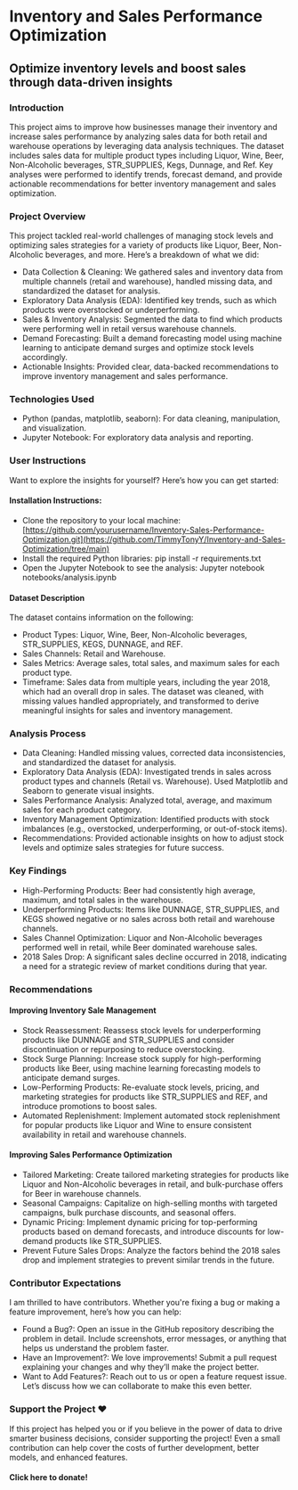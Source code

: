 # Inventory and Sales Performance Optimization
## Optimize inventory levels and boost sales through data-driven insights
### Introduction
This project aims to improve how businesses manage their inventory and increase sales performance by analyzing sales data for both retail and warehouse operations by leveraging data analysis techniques. The dataset includes sales data for multiple product types including Liquor, Wine, Beer, Non-Alcoholic beverages, STR_SUPPLIES, Kegs, Dunnage, and Ref. Key analyses were performed to identify trends, forecast demand, and provide actionable recommendations for better inventory management and sales optimization. 
### Project Overview
This project tackled real-world challenges of managing stock levels and optimizing sales strategies for a variety of products like Liquor, Beer, Non-Alcoholic beverages, and more. Here’s a breakdown of what we did:
* Data Collection & Cleaning: We gathered sales and inventory data from multiple channels (retail and warehouse), handled missing data, and standardized the dataset for analysis.
* Exploratory Data Analysis (EDA): Identified key trends, such as which products were overstocked or underperforming.
* Sales & Inventory Analysis: Segmented the data to find which products were performing well in retail versus warehouse channels.
* Demand Forecasting: Built a demand forecasting model using machine learning to anticipate demand surges and optimize stock levels accordingly.
* Actionable Insights: Provided clear, data-backed recommendations to improve inventory management and sales performance.
### Technologies Used
* Python (pandas, matplotlib, seaborn): For data cleaning, manipulation, and visualization.
* Jupyter Notebook: For exploratory data analysis and reporting.
### User Instructions
Want to explore the insights for yourself? Here’s how you can get started:
#### Installation Instructions:
* Clone the repository to your local machine: [https://github.com/yourusername/Inventory-Sales-Performance-Optimization.git](https://github.com/TimmyTonyY/Inventory-and-Sales-Optimization/tree/main)
* Install the required Python libraries: pip install -r requirements.txt
* Open the Jupyter Notebook to see the analysis: Jupyter notebook notebooks/analysis.ipynb
#### Dataset Description
The dataset contains information on the following:
* Product Types: Liquor, Wine, Beer, Non-Alcoholic beverages, STR_SUPPLIES, KEGS, DUNNAGE, and REF.
* Sales Channels: Retail and Warehouse.
* Sales Metrics: Average sales, total sales, and maximum sales for each product type.
* Timeframe: Sales data from multiple years, including the year 2018, which had an overall drop in sales.
The dataset was cleaned, with missing values handled appropriately, and transformed to derive meaningful insights for sales and inventory management.
### Analysis Process
* Data Cleaning: Handled missing values, corrected data inconsistencies, and standardized the dataset for analysis.
* Exploratory Data Analysis (EDA): Investigated trends in sales across product types and channels (Retail vs. Warehouse). Used Matplotlib and Seaborn to generate visual insights.
* Sales Performance Analysis: Analyzed total, average, and maximum sales for each product category.
* Inventory Management Optimization: Identified products with stock imbalances (e.g., overstocked, underperforming, or out-of-stock items).
* Recommendations: Provided actionable insights on how to adjust stock levels and optimize sales strategies for future success.
### Key Findings
* High-Performing Products: Beer had consistently high average, maximum, and total sales in the warehouse.
*	Underperforming Products: Items like DUNNAGE, STR_SUPPLIES, and KEGS showed negative or no sales across both retail and warehouse channels.
*	Sales Channel Optimization: Liquor and Non-Alcoholic beverages performed well in retail, while Beer dominated warehouse sales.
*	2018 Sales Drop: A significant sales decline occurred in 2018, indicating a need for a strategic review of market conditions during that year.
### Recommendations
#### Improving Inventory Sale Management
* Stock Reassessment: Reassess stock levels for underperforming products like DUNNAGE and STR_SUPPLIES and consider discontinuation or repurposing to reduce overstocking.
* Stock Surge Planning: Increase stock supply for high-performing products like Beer, using machine learning forecasting models to anticipate demand surges.
* Low-Performing Products: Re-evaluate stock levels, pricing, and marketing strategies for products like STR_SUPPLIES and REF, and introduce promotions to boost sales.
* Automated Replenishment: Implement automated stock replenishment for popular products like Liquor and Wine to ensure consistent availability in retail and warehouse channels.
#### Improving Sales Performance Optimization
* Tailored Marketing: Create tailored marketing strategies for products like Liquor and Non-Alcoholic beverages in retail, and bulk-purchase offers for Beer in warehouse channels.
* Seasonal Campaigns: Capitalize on high-selling months with targeted campaigns, bulk purchase discounts, and seasonal offers.
* Dynamic Pricing: Implement dynamic pricing for top-performing products based on demand forecasts, and introduce discounts for low-demand products like STR_SUPPLIES.
* Prevent Future Sales Drops: Analyze the factors behind the 2018 sales drop and implement strategies to prevent similar trends in the future.
### Contributor Expectations
I am thrilled to have contributors. Whether you're fixing a bug or making a feature improvement, here’s how you can help:
*	Found a Bug?: Open an issue in the GitHub repository describing the problem in detail. Include screenshots, error messages, or anything that helps us understand the problem faster.
*	Have an Improvement?: We love improvements! Submit a pull request explaining your changes and why they’ll make the project better.
*	Want to Add Features?: Reach out to us or open a feature request issue. Let’s discuss how we can collaborate to make this even better.
### Support the Project ❤️
If this project has helped you or if you believe in the power of data to drive smarter business decisions, consider supporting the project! Even a small contribution can help cover the costs of further development, better models, and enhanced features.
#### Click here to donate!
